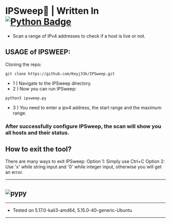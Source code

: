 # IPSweep:snake: | Written In <a href="https://www.python.org/"><img src="https://img.shields.io/badge/python-3670A0?style=for-the-badge&logo=python&logoColor=ffdd54" alt="Python Badge"/></a>

- Scan a range of IPv4 addresses to check if a host is live or not.

USAGE of IPSWEEP:
-------------------------------------------------------------------

Cloning the repo:
```
git clone https://github.com/Keyj33k/IPSweep.git
```
- 1 ) Navigate to the IPSweep directory.
- 2 ) Now you can run IPSweep:
```
python3 ipsweep.py 
```
- 3 ) You need to enter a ipv4 address, the start range and the maximum range.
### After successfully configure IPSweep, the scan will show you all hosts and their status.

How to exit the tool?
---
There are many ways to exit IPSweep:
Option 1: Simply use Ctrl+C
Option 2: Use 'x' while string input and '0' while integer input, otherwise you will get an error.

---
![pypy](https://raw.githubusercontent.com/Keyj33k/profiles/main/profile/pypy.jpeg)
---
---
  
- Tested on 5.17.0-kali3-amd64, 5.15.0-40-generic-Ubuntu
  
---

